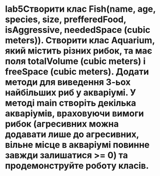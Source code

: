 # lab5Створити клас Fish(name, age, species, size, prefferedFood, isAggressive, neededSpace (cubic meters)). Створити клас Aquarium, який мiстить різних рибок, та має поля totalVolume (cubic meters)  і freeSpace (cubic meters). Додати методи для виведення 3-ьох найбільших риб у акваріумі. У методі main створіть декілька акваріумів, враховуючи вимоги рибок (агресивних можна додавати лише до агресивних, вільне місце в акваріумі повинне завжди залишатися >= 0) та продемонструйте роботу класів. 
